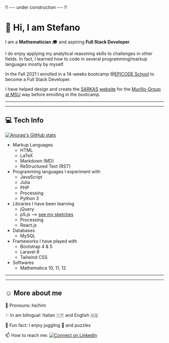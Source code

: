 :bangbang: --- under construction --- :bangbang:

:wave: Hi, I am Stefano
=======================

I am a **Mathematician** :mortar_board: and aspiring **Full Stack Developer**.

I do enjoy applying my analytical reasoning skills to challenges in other fields. In fact, I learned how to code in several programming/markup languages mostly by myself.

In the Fall 2021 I enrolled in a 14-weeks bootcamp @[EPICODE School](https://epicode.it) to become a Full Stack Developer.

I have helped design and create the [SARKAS](https://github.com/murillo-group/sarkas) [website](murillo-group.github.io/sarkas) for the [Murillo-Group at MSU](https://murillogroupmsu.com/) way before enrolling in the bootcamp.

---
---

:computer: Tech Info
---------

[![Anurag's GitHub stats](https://github-readme-stats.vercel.app/api?username=silvestristefano&show_icons=true&theme=city_lights)](https://github.com/anuraghazra/github-readme-stats)

* Markup Languages
  * HTML
  * LaTeX
  * Markdown (MD)
  * ReStructured Text (RST)
* Programming languages I experiment with
  * JavaScript
  * Julia
  * PHP
  * Processing
  * Python 3
* Libraries I have been learning
  * jQuery
  * p5.js  --> [see my sketches](https://editor.p5js.org/silvas/sketches)<!-- see my p5.js code examples-->
  * Processing
  * React.js
* Databases
  * MySQL
* Frameworks I have played with
  * Bootstrap 4 &amp; 5
  * Laravel 8
  * Tailwind CSS
* Softwares
  * Mathematica 10, 11, 12

---
---

:relaxed: More about me
-------------

💬 Pronouns: he/him

✨ In am bilingual: Italian :it: and English :us:

👀 Fun fact: I enjoy juggling 🤹 and puzzles

📫 How to reach me:  [![Connect on LinkedIn](https://img.shields.io/badge/--linkedin?label=LinkedIn&logo=LinkedIn&style=social)](https://www.linkedin.com/in/stefano-silvestri-phd/)

